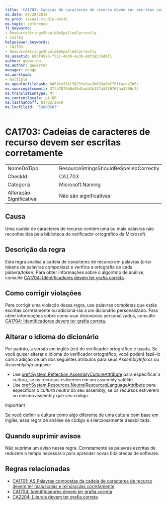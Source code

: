 ```yaml
---
title: 'CA1703: Cadeias de caracteres de recurso devem ser escritas corretamente'
ms.date: 03/28/2018
ms.prod: visual-studio-dev15
ms.topic: reference
f1_keywords:
- ResourceStringsShouldBeSpelledCorrectly
- CA1703
helpviewer_keywords:
- CA1703
- ResourceStringsShouldBeSpelledCorrectly
ms.assetid: 693f4970-f512-40cb-ae3b-a0f3a5c6d6f1
author: gewarren
ms.author: gewarren
manager: douge
ms.workload:
- multiple
ms.openlocfilehash: 0458fa33413023fe9ae2b693a9bf75ffacda706c
ms.sourcegitcommit: 37fb7075b0a65d2add3b137a5230767aa3266c74
ms.translationtype: MT
ms.contentlocale: pt-BR
ms.lasthandoff: 01/02/2019
ms.locfileid: "53890583"
---
```

# <a name="ca1703-resource-strings-should-be-spelled-correctly"></a>CA1703: Cadeias de caracteres de recurso devem ser escritas corretamente

|||
|-|-|
|NomeDoTipo|ResourceStringsShouldBeSpelledCorrectly|
|CheckId|CA1703|
|Categoria|Microsoft.Naming|
|Alteração Significativa|Não são significativas|

## <a name="cause"></a>Causa

Uma cadeia de caracteres de recurso contém uma ou mais palavras não reconhecidas pela biblioteca do verificador ortográfico da Microsoft.

## <a name="rule-description"></a>Descrição da regra

Esta regra analisa a cadeia de caracteres de recurso em palavras (criar tokens de palavras compostas) e verifica a ortografia de cada palavra/token. Para obter informações sobre o algoritmo de análise, consulte [CA1704: Identificadores devem ter grafia correta](../code-quality/ca1704-identifiers-should-be-spelled-correctly.md).

## <a name="how-to-fix-violations"></a>Como corrigir violações

Para corrigir uma violação dessa regra, use palavras completas que estão escritas corretamente ou adicioná-las a um dicionário personalizado. Para obter informações sobre como usar dicionários personalizados, consulte [CA1704: Identificadores devem ter grafia correta](../code-quality/ca1704-identifiers-should-be-spelled-correctly.md).

## <a name="change-the-dictionary-language"></a>Alterar o idioma do dicionário

Por padrão, a versão em inglês (en) do verificador ortográfico é usada. Se você quiser alterar o idioma do verificador ortográfico, você poderá fazê-lo com a adição de um dos seguintes atributos para seus *AssemblyInfo.cs* ou *AssemblyInfo* arquivo:

- Use <xref:System.Reflection.AssemblyCultureAttribute> para especificar a cultura, se os recursos estiverem em um assembly satélite.
- Use <xref:System.Resources.NeutralResourcesLanguageAttribute> para especificar o *cultura neutra* do seu assembly, se os recursos estiverem no mesmo assembly que seu código.

> [!IMPORTANT]
> Se você definir a cultura como algo diferente de uma cultura com base em inglês, essa regra de análise de código é silenciosamente desabilitada.

## <a name="when-to-suppress-warnings"></a>Quando suprimir avisos

Não suprima um aviso nessa regra. Corretamente as palavras escritas de reduzem o tempo necessário para aprender novas bibliotecas de software.

## <a name="related-rules"></a>Regras relacionadas

- [CA1701: AS Palavras compostas da cadeia de caracteres de recurso devem ter maiusculas e minúsculas corretamente](../code-quality/ca1701-resource-string-compound-words-should-be-cased-correctly.md)
- [CA1704: Identificadores devem ter grafia correta](../code-quality/ca1704-identifiers-should-be-spelled-correctly.md)
- [CA2204: Literais devem ter grafia correta](../code-quality/ca2204-literals-should-be-spelled-correctly.md)